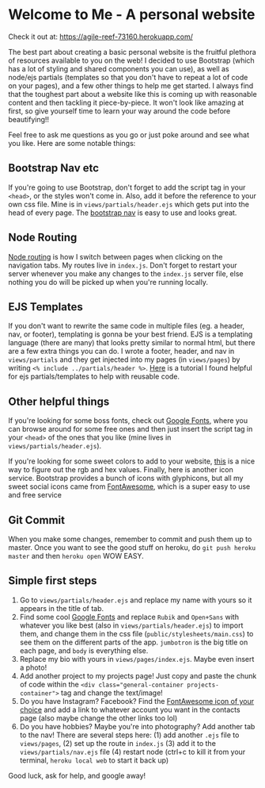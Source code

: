 # Welcome to Me - A personal website

Check it out at: https://agile-reef-73160.herokuapp.com/

The best part about creating a basic personal website is the fruitful plethora of resources available to you on the web! I decided to use Bootstrap (which has a lot of styling and shared components you can use), as well as node/ejs partials (templates so that you don't have to repeat a lot of code on your pages), and a few other things to help me get started. I always find that the toughest part about a website like this is coming up with reasonable content and then tackling it piece-by-piece. It won't look like amazing at first, so give yourself time to learn your way around the code before beautifying!!

Feel free to ask me questions as you go or just poke around and see what you like. Here are some notable things:

## Bootstrap Nav etc
If you're going to use Bootstrap, don't forget to add the script tag in your `<head>`, or the styles won't come in. Also, add it before the reference to your own css file. Mine is in `views/partials/header.ejs` which gets put into the head of every page. The [bootstrap nav](http://getbootstrap.com/components/#glyphicons) is easy to use and looks great. 

## Node Routing
[Node routing](http://expressjs.com/en/guide/routing.html) is how I switch between pages when clicking on the navigation tabs. My routes live in `index.js`. Don't forget to restart your server whenever you make any changes to the `index.js` server file, else nothing you do will be picked up when you're running locally.

## EJS Templates
If you don't want to rewrite the same code in multiple files (eg. a header, nav, or footer), templating is gonna be your best friend. EJS is a templating language (there are many) that looks pretty similar to normal html, but there are a few extra things you can do. I wrote a footer, header, and nav in `views/partials` and they get injected into my pages (in `views/pages`) by writing `<% include ../partials/header %>`. [Here](https://scotch.io/tutorials/use-ejs-to-template-your-node-application) is a tutorial I found helpful for ejs partials/templates to help with reusable code.

## Other helpful things
If you're looking for some boss fonts, check out [Google Fonts](https://fonts.google.com/), where you can browse around for some free ones and then just insert the script tag in your `<head>` of the ones that you like (mine lives in `views/partials/header.ejs`). 

If you're looking for some sweet colors to add to your website, [this](http://www.rapidtables.com/web/color/RGB_Color.htm) is a nice way to figure out the rgb and hex values. Finally, here is another icon service. Bootstrap provides a bunch of icons with glyphicons, but all my sweet social icons came from [FontAwesome](http://fortawesome.github.io/Font-Awesome/get-started/), which is a super easy to use and free service

## Git Commit
When you make some changes, remember to commit and push them up to master. Once you want to see the good stuff on heroku, do `git push heroku master` and then `heroku open` WOW EASY.

## Simple first steps
1. Go to `views/partials/header.ejs` and replace my name with yours so it appears in the title of tab.
2. Find some cool [Google Fonts](https://fonts.google.com/) and replace `Rubik` and `Open+Sans` with whatever you like best (also in `views/partials/header.ejs`) to import them, and change them in the css file (`public/stylesheets/main.css`) to see them on the different parts of the app. `jumbotron` is the big title on each page, and `body` is everything else.
3. Replace my bio with yours in `views/pages/index.ejs`. Maybe even insert a photo!
4. Add another project to my projects page! Just copy and paste the chunk of code within the `<div class="general-container projects-container">` tag and change the text/image!
5. Do you have Instagram? Facebook? Find the [FontAwesome icon of your choice](http://fontawesome.io/icons/) and add a link to whatever account you want in the contacts page (also maybe change the other links too lol)
6. Do you have hobbies? Maybe you're into photography? Add another tab to the nav! There are several steps here: (1) add another `.ejs` file to `views/pages`, (2) set up the route in `index.js` (3) add it to the `views/partials/nav.ejs` file (4) restart node (ctrl+c to kill it from your terminal, `heroku local web` to start it back up)

Good luck, ask for help, and google away!
